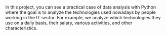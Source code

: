 In this project, you can see a practical case of data analysis with Python where the goal is to analyze the technologies used nowadays by people working in the IT sector. For example, we analyze which technologies they use on a daily basis, their salary, various activities, and other characteristics.
